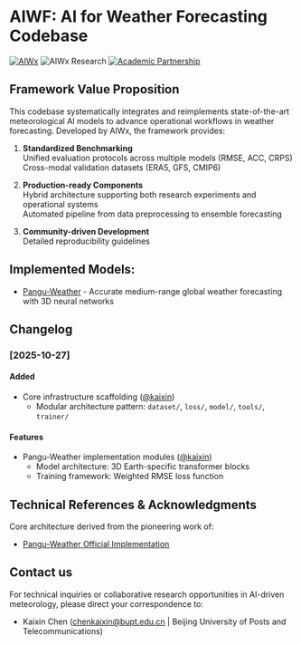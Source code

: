 # AIWF: AI for Weather Forecasting Codebase

[![AIWx](https://img.shields.io/badge/Gropu-AIWx-009688.svg)](https://github.com/198808xc/Pangu-Weather)  ![AIWx Research](https://img.shields.io/badge/Research_Focus-AI4Weather-0077b6.svg) [![Academic Partnership](https://img.shields.io/badge/Academic_Collaboration-Open-8a2be2.svg)](https://aiwx.org/collaborate)

## Framework Value Proposition 
This codebase systematically integrates and reimplements state-of-the-art meteorological AI models to advance operational workflows in weather forecasting. Developed by AIWx, the framework provides:

1. **Standardized Benchmarking**  
   Unified evaluation protocols across multiple models (RMSE, ACC, CRPS)  
   Cross-modal validation datasets (ERA5, GFS, CMIP6)

2. **Production-ready Components**  
   Hybrid architecture supporting both research experiments and operational systems  
   Automated pipeline from data preprocessing to ensemble forecasting

3. **Community-driven Development**  
   Detailed reproducibility guidelines

## Implemented Models:  
- [Pangu-Weather](https://github.com/198808xc/Pangu-Weather) - Accurate medium-range global weather forecasting with 3D neural networks

## Changelog

### [2025-10-27]

#### Added
- Core infrastructure scaffolding ([@kaixin](https://github.com/CHEN-kx))
  - Modular architecture pattern: `dataset/`, `loss/`, `model/`, `tools/`, `trainer/`

#### Features
- Pangu-Weather implementation modules ([@kaixin](https://github.com/CHEN-kx))
  - Model architecture: 3D Earth-specific transformer blocks
  - Training framework: Weighted RMSE loss function

## Technical References & Acknowledgments
Core architecture derived from the pioneering work of:  
- [Pangu-Weather Official Implementation](https://github.com/198808xc/Pangu-Weather)

## Contact us
For technical inquiries or collaborative research opportunities in AI-driven meteorology, please direct your correspondence to:
- Kaixin Chen (chenkaixin@bupt.edu.cn | Beijing University of Posts and Telecommunications)

